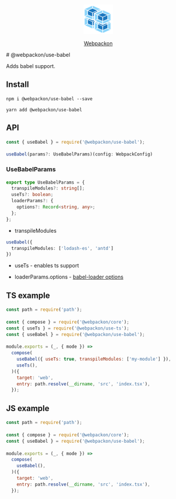 <p align="center">
  <img src='https://raw.githubusercontent.com/AndTem/webpackon/master/images/logo.svg' height='80' width='80'>
</p>
<p align="center">
  <a href="https://github.com/AndTem/webpackon#readme">Webpackon</a>
</p>
# @webpackon/use-babel

Adds babel support.

## Install
```shell
npm i @webpackon/use-babel --save
```

```shell
yarn add @webpackon/use-babel
```

## API

```ts
const { useBabel } = require('@webpackon/use-babel');

useBabel(params?: UseBabelParams)(config: WebpackConfig)
```

### UseBabelParams
```ts
export type UseBabelParams = {
  transpileModules?: string[];
  useTs?: boolean;
  loaderParams?: {
    options?: Record<string, any>;
  };
};
```

 - transpileModules
```ts
useBabel({
  transpileModules: ['lodash-es', 'antd']
})
```

- useTs - enables ts support

- loaderParams.options - [babel-loader options](https://www.npmjs.com/package/babel-loader#Options)

## TS example

```js
const path = require('path');

const { compose } = require('@webpackon/core');
const { useTs } = require('@webpackon/use-ts');
const { useBabel } = require('@webpackon/use-babel');

module.exports = (_, { mode }) =>
  compose(
    useBabel({ useTs: true, transpileModules: ['my-module'] }),
    useTs(),
  )({
    target: 'web',
    entry: path.resolve(__dirname, 'src', 'index.tsx'),
  });
```

## JS example

```js
const path = require('path');

const { compose } = require('@webpackon/core');
const { useBabel } = require('@webpackon/use-babel');

module.exports = (_, { mode }) =>
  compose(
    useBabel(),
  )({
    target: 'web',
    entry: path.resolve(__dirname, 'src', 'index.tsx'),
  });
```
